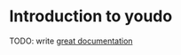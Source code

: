 # Introduction to youdo

TODO: write [great documentation](http://jacobian.org/writing/what-to-write/)
